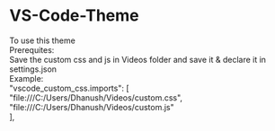 # VS-Code-Theme

To use this theme 
<br>
Prerequites:
<br>
Save the custom css and js in Videos folder and save it & declare it in settings.json
<br>
Example:
<br>
"vscode_custom_css.imports": [
<br>
"file:///C:/Users/Dhanush/Videos/custom.css",
<br>
"file:///C:/Users/Dhanush/Videos/custom.js"
<br>],
